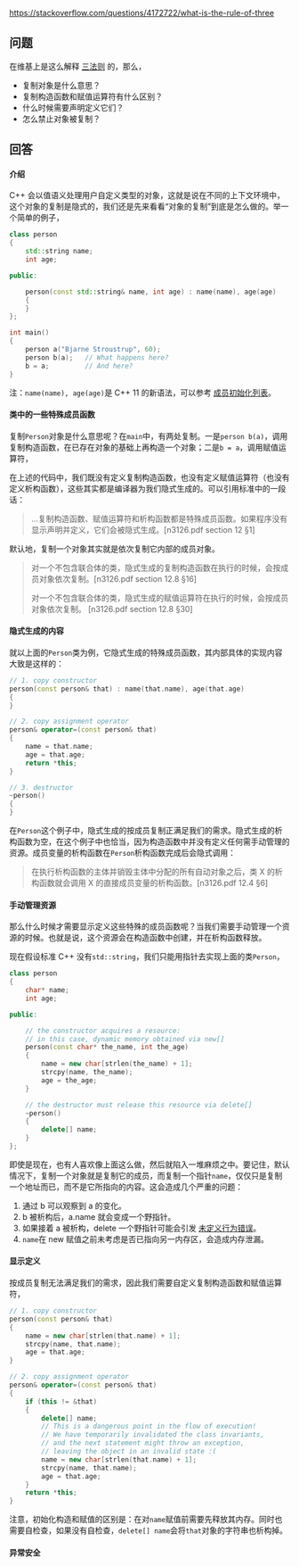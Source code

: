 <https://stackoverflow.com/questions/4172722/what-is-the-rule-of-three>

## 问题

在维基上是这么解释 [三法则](https://zh.wikipedia.org/wiki/%E4%B8%89%E6%B3%95%E5%89%87) 的，那么，

- 复制对象是什么意思？
- 复制构造函数和赋值运算符有什么区别？
- 什么时候需要声明定义它们？
- 怎么禁止对象被复制？

## 回答

#### 介绍

C++ 会以值语义处理用户自定义类型的对象，这就是说在不同的上下文环境中，这个对象的复制是隐式的，我们还是先来看看“对象的复制”到底是怎么做的。举一个简单的例子，

```c++
class person
{
    std::string name;
    int age;

public:

    person(const std::string& name, int age) : name(name), age(age)
    {
    }
};

int main()
{
    person a("Bjarne Stroustrup", 60);
    person b(a);   // What happens here?
    b = a;         // And here?
}
```

注：`name(name), age(age)`是 C++ 11 的新语法，可以参考 [成员初始化列表](https://stackoverflow.com/questions/1272680/what-does-a-colon-following-a-c-constructor-name-do)。

#### 类中的一些特殊成员函数

复制`Person`对象是什么意思呢？在`main`中，有两处复制。一是`person b(a)`，调用复制构造函数，在已存在对象的基础上再构造一个对象；二是`b = a`，调用赋值运算符，

在上述的代码中，我们既没有定义复制构造函数，也没有定义赋值运算符（也没有定义析构函数），这些其实都是编译器为我们隐式生成的。可以引用标准中的一段话：

>...复制构造函数、赋值运算符和析构函数都是特殊成员函数。如果程序没有显示声明并定义，它们会被隐式生成。[n3126.pdf section 12 §1]

默认地，复制一个对象其实就是依次复制它内部的成员对象。

>对一个不包含联合体的类，隐式生成的复制构造函数在执行的时候，会按成员对象依次复制。[n3126.pdf section 12.8 §16]
>
>对一个不包含联合体的类，隐式生成的赋值运算符在执行的时候，会按成员对象依次复制。 [n3126.pdf section 12.8 §30]

#### 隐式生成的内容

就以上面的`Person`类为例，它隐式生成的特殊成员函数，其内部具体的实现内容大致是这样的：

```c++
// 1. copy constructor
person(const person& that) : name(that.name), age(that.age)
{
}

// 2. copy assignment operator
person& operator=(const person& that)
{
    name = that.name;
    age = that.age;
    return *this;
}

// 3. destructor
~person()
{
}
```

在`Person`这个例子中，隐式生成的按成员复制正满足我们的需求。隐式生成的析构函数为空，在这个例子中也恰当，因为构造函数中并没有定义任何需手动管理的资源。成员变量的析构函数在`Person`析构函数完成后会隐式调用：

>在执行析构函数的主体并销毁主体中分配的所有自动对象之后，类 X 的析构函数就会调用 X 的直接成员变量的析构函数。[n3126.pdf 12.4 §6]

#### 手动管理资源

那么什么时候才需要显示定义这些特殊的成员函数呢？当我们需要手动管理一个资源的时候。也就是说，这个资源会在构造函数中创建，并在析构函数释放。

现在假设标准 C++ 没有`std::string`，我们只能用指针去实现上面的类`Person`，

```c++
class person
{
    char* name;
    int age;

public:

    // the constructor acquires a resource:
    // in this case, dynamic memory obtained via new[]
    person(const char* the_name, int the_age)
    {
        name = new char[strlen(the_name) + 1];
        strcpy(name, the_name);
        age = the_age;
    }

    // the destructor must release this resource via delete[]
    ~person()
    {
        delete[] name;
    }
};
```

即使是现在，也有人喜欢像上面这么做，然后就陷入一堆麻烦之中。要记住，默认情况下，复制一个对象就是复制它的成员，而复制一个指针`name`，仅仅只是复制一个地址而已，而不是它所指向的内容。这会造成几个严重的问题：

1. 通过 b 可以观察到 a 的变化。
2. b 被析构后，a.name 就会变成一个野指针。
3. 如果接着 a 被析构，delete 一个野指针可能会引发 [未定义行为错误](https://stackoverflow.com/questions/2397984/undefined-unspecified-and-implementation-defined-behavior)。
4. `name`在 new 赋值之前未考虑是否已指向另一内存区，会造成内存泄漏。

#### 显示定义

按成员复制无法满足我们的需求，因此我们需要自定义复制构造函数和赋值运算符，

```c++
// 1. copy constructor
person(const person& that)
{
    name = new char[strlen(that.name) + 1];
    strcpy(name, that.name);
    age = that.age;
}

// 2. copy assignment operator
person& operator=(const person& that)
{
    if (this != &that)
    {
        delete[] name;
        // This is a dangerous point in the flow of execution!
        // We have temporarily invalidated the class invariants,
        // and the next statement might throw an exception,
        // leaving the object in an invalid state :(
        name = new char[strlen(that.name) + 1];
        strcpy(name, that.name);
        age = that.age;
    }
    return *this;
}
```

注意，初始化构造和赋值的区别是：在对`name`赋值前需要先释放其内存。同时也需要自检查，如果没有自检查，`delete[] name`会将`that`对象的字符串也析构掉。

#### 异常安全











